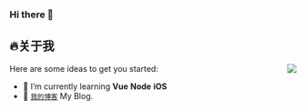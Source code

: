 ### Hi there 👋

## 🔥关于我

<img align="right" src="https://github-readme-stats.vercel.app/api?username=ted4kra&show_icons=true&count_private=true&cache_seconds=1900show_icons=true&title_color=ffffff&text_color=ffffff&icon_color=ffffff&bg_color=0,240b36,c31432"/>

Here are some ideas to get you started:

- 🌱 I’m currently learning **Vue** **Node** **iOS**
- 🔰 [`我的博客`](https://github.com/ted4kra/ted4kra.github.io) My Blog.

